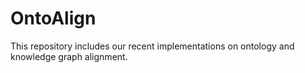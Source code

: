 # OntoAlign

This repository includes our recent implementations on ontology and knowledge graph alignment.
